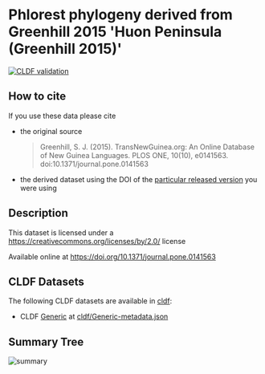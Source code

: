 # Phlorest phylogeny derived from Greenhill 2015 'Huon Peninsula (Greenhill 2015)'

[![CLDF validation](https://github.com/phlorest/greenhill2015/workflows/CLDF-validation/badge.svg)](https://github.com/phlorest/greenhill2015/actions?query=workflow%3ACLDF-validation)

## How to cite

If you use these data please cite
- the original source
  > Greenhill, S. J. (2015). TransNewGuinea.org: An Online Database of New Guinea Languages. PLOS ONE, 10(10), e0141563. doi:10.1371/journal.pone.0141563
- the derived dataset using the DOI of the [particular released version](../../releases/) you were using

## Description


This dataset is licensed under a https://creativecommons.org/licenses/by/2.0/ license

Available online at https://doi.org/10.1371/journal.pone.0141563


## CLDF Datasets

The following CLDF datasets are available in [cldf](cldf):

- CLDF [Generic](https://github.com/cldf/cldf/tree/master/modules/Generic) at [cldf/Generic-metadata.json](cldf/Generic-metadata.json)

## Summary Tree

![summary](./summary_tree.svg)